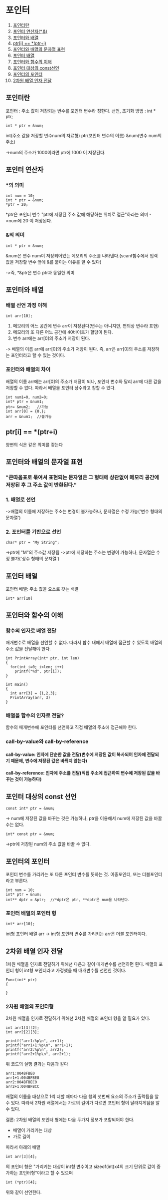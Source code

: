 포인터
======
1. [포인터란](#포인터란)
2. [포인터 연산자(*,&)](#포인터-연산자)
3. [포인터와 배열](#포인터와-배열)
4. [ptr[i] == *(ptr+i)](#ptr[i]-==-*(ptr+i))
5. [포인터와 배열의 문자열 표현](#포인터와-배열의-문자열-표현)
6. [포인터 배열](#포인터-배열)
7. [포인터와 함수의 이해](#포인터와-함수의-이해)
8. [포인터 대상의 const선언](#포인터-대상의-const선언)
9. [포인터의 포인터](#포인터의-포인터)
10. [2차원 배열 인자 전달](#2차원-배열-인자-전달)
## 포인터란
포인터 : 주소 값이 저장되는 변수를 포인터 변수라 칭한다.
선언, 초기화 방법 : int * ptr;
```
int * ptr = &num;
```
int(주소 값을 저장할 변수num의 자료형)
ptr(포인터 변수의 이름)
&num(변수 num의 주소)

->num의 주소가 1000이라면 ptr에 1000 이 저장된다.

## 포인터 연산자

### *의 의미

```
int num = 10;
int * ptr = &num;
*ptr = 20;
```
*ptr은 포인터 변수 "ptr에 저장된 주소 값에 해당하는 위치로 접근"하라는 의미
->num에 20 이 저장된다.

### &의 의미
```
int * ptr = &num;
```
&num은 변수 num이 저장되어있는 메모리의 주소를 나타낸다.(scanf함수에서 입력 값을 저장할 변수 앞에 &를 붙이는 이유를 알 수 있다)

->즉, *&ptr은 변수 ptr과 동일한 의미


## 포인터와 배열

### 배열 선언 과정 이해

```
int arr[10];
```

1. 메모리의 어느 공간에 변수 arr이 저장된다(변수는 아니지만, 편의상 변수라 표현)
2. 메모리의 또 다른 어느 공간에 40바이트가 할당이 된다.
3. 변수 arr에는 arr[0]의 주소가 저장이 된다.

-> 배열의 이름 arr에 arr[0]의 주소가 저장이 된다. 즉, arr은 arr[0]의 주소를 저장하는 포인터라고 할 수 있는 것이다.


### 포인터와 배열의 차이

배열의 이름 arr에는 arr[0]의 주소가 저장이 되나, 포인터 변수와 달리 arr에 다른 값을 저장할 수 없다.
따라서 배열을 포인터 상수라고 칭할 수 있다.

```
int num1=0, num2=0;
int* ptr = &num1;
ptr= &num2;   //가능
int arr[0] = {0,};
arr = &num1;  //불가능
```


## ptr[i] == *(ptr+i)

양변의 식은 같은 의미를 갖는다


## 포인터와 배열의 문자열 표현
### "큰따옴표로 묶여셔 표현되는 문자열은 그 형태에 상관없이 메모리 공간에 저장된 후 그 주소 값이 반환된다."

### 1. 배열로 선언
->배열의 이름에 저장하는 주소는 변경이 불가능하나, 문자열은 수정 가능('변수 형태의 문자열')

### 2. 포인터를 기반으로 선언
```
char* ptr = "My String"; 
```
->ptr에 "M"의 주소값 저장됨
->ptr에 저장하는 주소는 변경이 가능하나, 문자열은 수정 불가('상수 형태의 문자열')


## 포인터 배열
포인터 배열: 주소 값을 요소로 갖는 배열
```
int* arr[10]
```

## 포인터와 함수의 이해

### 함수의 인자로 배열 전달

매개변수로 배열을 선언할 수 없다. 따라서 함수 내에서 배열에 접근할 수 있도록 배열의 주소 값을 전달해야 한다. 

```
int PrintArray(int* ptr, int len)
{
  for(int i=0; i<len; i++)
    printf("%d", ptr[i]);
}

int main()
{
  int arr[3] = {1,2,3};
  PrintArray(arr, 3)
}
```


### 배열을 함수의 인자로 전달?

함수의 매개변수에 포인터를 선언하고 직접 배열의 주소에 접근해야 한다.

### call-by-value와 call-by-reference  
#### call-by-value: 인자에 단순한 값을 전달(변수에 저장된 값이 복사되어 인자에 전달되기 때문에, 변수에 저장된 값은 바뀌지 않는다)

#### call-by-reference: 인자에 주소를 전달(직접 주소에 접근하여 변수에 저장된 값을 바꾸는 것이 가능하다)


## 포인터 대상의 const 선언
```
const int* ptr = &num;
```
-> num에 저장된 값을 바꾸는 것은 가능하나, ptr을 이용해서 num에 저장된 값을 바꿀 수는 없다.
```
int* const ptr = &num;
```
->ptr에 저장된 num의 주소 값을 바꿀 수 없다.


## 포인터의 포인터
포인터 변수를 가리키는 또 다른 포인터 변수를 뜻하는 것. 이중포인터, 또는 더블포인터라고 부른다.
```
int num = 10;
int* ptr = &num;
int** dptr = &ptr;  //*dptr은 ptr, **dptr은 num을 나타낸다.
```

### 포인터 배열의 포인터 형

```
int* arr[10];
```
int형 포인터 배열 arr -> int형 포인터 변수를 가리키는 arr은 더블 포인터이다.

## 2차원 배열 인자 전달

1차원 배열을 인자로 전달하기 위해선 다음과 같이 매개변수를 선언하면 된다. 배열의 포인터 형이 int형 포인터라고 가정했을 때 매개변수를 선언한 것이다.
```
Func(int* ptr)
{

}
```

### 2차원 배열의 포인터형

2차원 배열을 인자로 전달하기 위해선 2차원 배열의 포인터 형을 알 필요가 있다.
```
int arr1[3][2];
int arr2[2][3];

printf("arr1:%p\n", arr1);
printf("arr1+1:%p\n", arr1+1);
printf("arr2:%p\n", arr2);
printf("arr2+1%p\n", arr2+1);
```
위 코드의 실행 결과는 다음과 같다
```
arr1:004BFBE0
arr1+1:004BFBE8
arr2:004BFBEC0
arr2+1:004BFBCC
```
배열의 이름을 대상으로 1씩 더할 때마다 다음 행의 첫번째 요소의 주소가 출력됨을 알 수 있다.
따라서 2차원 배열에서는 가로의 길이가 다르면 포인터 형이 달라지게됨을 알 수 있다.

결론: 2차원 배열의 포인터 형에는 다음 두가지 정보가 포함되어야 한다.
* 배열이 가리키는 대상
* 가로 길이

따라서 아래의 배열
```
int arr[3][4];
```
의 포인터 형은 "가리키는 대상이 int형 변수이고 sizeof(int)x4의 크기 단위로 값이 증가하는 포인터형"이라고 할 수 있으며
```
int (*ptr)[4];
```
위와 같이 선언한다.

